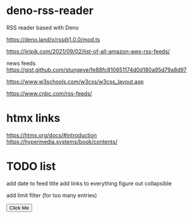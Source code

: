 # deno-rss-reader
RSS reader based with Deno



https://deno.land/x/rss@1.0.0/mod.ts


https://jiripik.com/2021/09/02/list-of-all-amazon-aws-rss-feeds/


news feeds
https://gist.github.com/stungeye/fe88fc810651174d0d180a95d79a8d97




https://www.w3schools.com/w3css/w3css_layout.asp



https://www.cnbc.com/rss-feeds/

# htmx links

https://htmx.org/docs/#introduction
https://hypermedia.systems/book/contents/

# TODO list

add date to feed title
add links to everything
figure out collapsible

add limit filter (for too many entries)





<script defer>
    document.addEventListener('htmx:configRequest', function (evt) {
      console.log({ configRequest: evt.detail });
      const redirect = 'https://otherdomain';
      evt.detail.path = `${redirect}${evt.detail.path}`;
    });
  </script>

  <button hx-get="/htmx" hx-swap="outerHTML">
    Click Me
  </button>